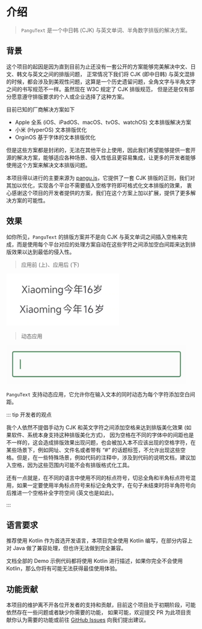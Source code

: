 # 介绍

> `PanguText` 是一个中日韩 (CJK) 与英文单词、半角数字排版的解决方案。

## 背景

这个项目的起因是因为直到目前为止还没有一套公开的方案能够完美解决中文、日文、韩文与英文之间的排版问题，
正常情况下我们将 CJK (即中日韩) 与英文混排的时候，都会涉及到美观性问题，这算是一个历史遗留问题，全角文字与半角文字之间的书写规范不一样。虽然现在 W3C 规定了 CJK 排版规范，
但是还是仅有部分愿意遵守排版要求的个人或企业选择了这种方案。

目前已知的厂商解决方案如下

- Apple 全系 (iOS、iPadOS、macOS、tvOS、watchOS) 文本排版解决方案
- 小米 (HyperOS) 文本排版优化
- OrginOS 基于字体的文本排版优化

但是这些方案都是封闭的，无法在其他平台上使用，因此我们希望能够提供一套开源的解决方案，能够适应各种场景、侵入性低且更容易集成，让更多的开发者能够使用这个方案来解决文本排版问题。

本项目得以进行的主要来源为 [pangu.js](https://github.com/vinta/pangu.js)，它提供了一套 CJK 排版的正则，我们对其加以优化，实现各个平台不需要插入空格字符即可格式化文本排版的效果，
衷心感谢这个项目的开发者提供的方案，我们在这个方案上加以扩展，提供了更多解决方案的可能性。

## 效果

如你所见，`PanguText` 的排版方案并不是向 CJK 与英文单词之间插入空格来完成，而是使用每个平台对应的处理方案自动在这些字符之间添加空白间距来达到排版效果以达到最低的侵入性。

> 应用前 (上)、应用后 (下)

<img src="/images/demo_01.png" width="300" />

> 动态应用

<img src="/images/demo_02.gif" width="480" />

`PanguText` 支持动态应用，它允许你在输入文本的同时动态为每个字符添加空白间距。

::: tip 开发者的观点

我个人依然不提倡手动为 CJK 和英文字符之间添加空格来达到排版美化效果 (如果软件、系统本身支持这种排版美化方式)，
因为空格在不同的字体中的间距也是不一样的，这会造成排版效果出现问题，也会被加入本不应该出现的空格字符，在某些场景下，例如网址、文件名或者带有 “#”
的话题标签，不允许出现这些空格。但是，在一些特殊场景，例如代码的注释中，涉及到代码的说明文档，建议加入空格，因为这些范围内可能不会有排版格式化工具。

还有一点就是，在不同的语言中使用不同的标点符号，切忌全角和半角标点符号混用，如果一定要使用半角标点符号来标记全角文字，在句子未结束时将半角符号向后推进一个空格补全字符空间 (英文也是如此)。

:::

## 语言要求

推荐使用 Kotlin 作为首选开发语言，本项目完全使用 Kotlin 编写，在部分内容上对 Java 做了兼容处理，但也许无法做到完全兼容。

文档全部的 Demo 示例代码都将使用 Kotlin 进行描述，如果你完全不会使用 Kotlin，那么你将有可能无法获得最佳使用体验。

## 功能贡献

本项目的维护离不开各位开发者的支持和贡献，目前这个项目处于初期阶段，可能依然存在一些问题或者缺少你需要的功能，
如果可能，欢迎提交 PR 为此项目贡献你认为需要的功能或前往 [GitHub Issues](repo://issues) 向我们提出建议。